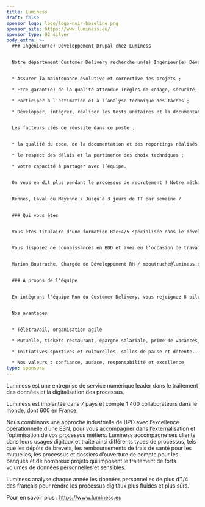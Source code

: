 ```yaml
---
title: Luminess
draft: false
sponsor_logo: logo/logo-noir-baseline.png
sponsor_site: https://www.luminess.eu/
sponsor_type: 02_silver
body_extra: >-
  ### Ingénieur(e) Développement Drupal chez Luminess


  Notre département Customer Delivery recherche un(e) Ingénieur(e) Développement spécialisé(e) en Drupal ! La mission : analyser et réaliser les développements informatiques des projets confiés au sein d’une équipe run en charge des TMA, évolutions, résolution de bugs, etc. pour un grand nombre de clients. C’est-à-dire :


  * Assurer la maintenance évolutive et corrective des projets ;

  * Etre garant(e) de la qualité attendue (règles de codage, sécurité, intégration continue...) des éléments produits ;

  * Participer à l’estimation et à l’analyse technique des tâches ;

  * Développer, intégrer, réaliser les tests unitaires et la documentation des modules logiciels.


  Les facteurs clés de réussite dans ce poste :


  * la qualité du code, de la documentation et des reportings réalisés ;

  * le respect des délais et la pertinence des choix techniques ;

  * votre capacité à partager avec l’équipe.


  On vous en dit plus pendant le processus de recrutement ! Notre méthode ? Après un premier échange avec les RH, vous êtes reçu(e) en entretien par les recruteurs (manager, RH, opérationnels), à une ou deux reprise(s), dont éventuellement un entretien technique. Nous échangeons enfin ensemble sur les éléments d'embauche et vous recevez notre proposition par e-mail.


  Rennes, Laval ou Mayenne / Jusqu’à 3 jours de TT par semaine / 


  ### Qui vous êtes


  Vous êtes titulaire d'une formation Bac+4/5 spécialisée dans le développement informatique (ou justifiant d'une expérience équivalente) ? Vous disposez au minimum d'une expérience de 2/3 ans dans un poste similaire ? Drupal et PHP / Symfony n'ont aucun secret pour vous ? Vous appréciez le travail en équipe et savez gérer plusieurs projets simultanément en adaptant vos priorités ? Continuez la lecture, ce poste est probablement fait pour vous !


  Vous disposez de connaissances en BDD et avez eu l’occasion de travailler sur plusieurs d’entre elles ? Idéalement, vous avez déjà eu l’occasion de travailler sur SolR / ElasticSearch ? Méthodique et adaptable, vous disposez d'une bonne capacité d'analyse et de synthèse? Compte-tenu du contexte international de Luminess, vous êtes fluent in english ? Contactez-nous pour en discuter !


  Marion Boutruche, Chargée de Développement RH / mboutruche@luminess.eu / 06.30.06.74.15 / Sur LinkedIn : Marion Boutruche


  ### A propos de l'équipe


  En intégrant l'équipe Run du Customer Delivery, vous rejoignez 8 pilotes projet et 30 ingénieurs logiciels dont l'objectif est de s'assurer du fonctionnement des solutions clients en les faisant évoluer pour répondre aux nouveaux besoins dans des domaines très variés (propriété industrielle, banque, assurance, administration, juridique, santé, services...). Avec la proximité client au centre de ses engagements, l'équipe est reconnue pour sa qualité de service, son expertise et sa confiance. L'équipe couvre un spectre technologique très varié, dans une organisation agile. Entraide, écoute, esprit d'équipe à tous niveaux sont les mots d'ordre.


  Nos avantages


  * Télétravail, organisation agile

  * Mutuelle, tickets restaurant, épargne salariale, prime de vacances, intéressement...

  * Initiatives sportives et culturelles, salles de pause et détente...

  * Nos valeurs : confiance, audace, responsabilité et excellence
type: sponsors
---
```

Luminess est une entreprise de service numérique leader dans le traitement des données et la digitalisation des processus.

Luminess est implantée dans 7 pays et compte 1 400 collaborateurs dans le monde, dont 600 en France.

Nous combinons une approche industrielle de BPO avec l’excellence opérationnelle d’une ESN, pour vous accompagner dans l’externalisation et l’optimisation de vos processus métiers. Luminess accompagne ses clients dans leurs usages digitaux et traite ainsi différents types de processus, tels que les dépôts de brevets, les remboursements de frais de santé pour les mutuelles, les processus et dossiers d’ouverture de compte pour les banques et de nombreux projets qui imposent le traitement de forts volumes de données personnelles et sensibles.

Luminess analyse chaque année les données personnelles de plus d’1/4 des français pour rendre les processus digitaux plus fluides et plus sûrs.

Pour en savoir plus : <https://www.luminess.eu>
